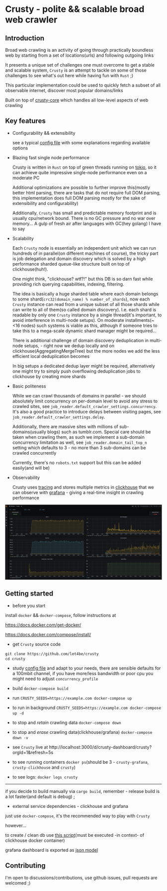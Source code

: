 # Crusty - polite && scalable broad web crawler

## Introduction
Broad web crawling is an activity of going through practically boundless web by starting from a set of locations(urls) and following outgoing links

It presents a unique set of challenges one must overcome to get a stable and scalable system, `Crusty` is an attempt to tackle on some of those challenges to see what's out here while having fun with `Rust` ;)

This particular implementation could be used to quickly fetch a subset of all observable internet, discover most popular domains/links

Built on top of [crusty-core](https://github.com/let4be/crusty-core) which handles all low-level aspects of web crawling

## Key features 
- Configurability && extensibility
  
  see a typical [config file](config.yaml) with some explanations regarding available options
  
- Blazing fast single node performance
  
  Crusty is written in `Rust` on top of green threads running on [tokio](https://github.com/tokio-rs/tokio), so it can achieve quite impressive single-node performance even on a moderate PC
  
  Additional optimizations are possible to further improve this(mostly better html parsing, there are tasks that do not require full DOM parsing, this implementation does full DOM parsing mostly for the sake of extensibility and configurability)
  
  Additionally, `Crusty` has small and predictable memory footprint and is usually cpu/network bound. There is no GC pressure and no war over memory... A gulp of fresh air after languages with GC(hey golang) I have to say 
  
- Scalability
  
  Each `Crusty` node is essentially an independent unit which we can run hundreds of in parallel(on different machines of course), 
  the tricky part is job delegation and domain discovery which is solved by a high performance sharded queue-like structure built on top of clickhouse(huh!).
  
  One might think, "clickhouse? wtf?!" but this DB is so darn fast while providing rich querying capabilities, indexing, filtering.

  The idea is basically a huge sharded table where each domain belongs to some shard(`crc32(domain_name) % number_of_shards`), now each `Crusty` instance can read from a unique subset of all those shards while can write to all of them(so called domain discovery).
  I.e. each shard is readable by only one `Crusty` instance by a single thread(it's important, to avoid interference in multi-node setups).
  On moderate installments(~ <16 nodes) such systems is viable as this, although if someone tries to take this to a mega-scale dynamic shard manager might be required...
  
  There is additional challenge of domain discovery deduplication in multi-node setups, - right now we dedup locally and on clickhouse(AggregatingMergeTree) but the more nodes we add the less efficient local deduplication becomes

  In big setups a dedicated dedup layer might be required, alternatively one might try to simply push overflowing deduplication jobs to clickhouse by creating more shards
  
- Basic politeness
  
  While we can crawl thousands of domains in parallel - we should absolutely limit concurrency on per-domain level
  to avoid any stress to crawled sites, see `job_reader.default_crawler_settings.concurrency`.
  It's also a good practice to introduce delays between visiting pages, see `job_reader.default_crawler_settings.delay`.
  
  Additionally, there are massive sites with millions of sub-domains(usually blogs) such as tumblr.com.
  Special care should be taken when crawling them, as such we implement a sub-domain concurrency limitation as well, see `job_reader.domain_tail_top_n` setting which defaults to 3 - no more than 3 sub-domains can be crawled concurrently
  
  Currently, there's no `robots.txt` support but this can be added easily(and will be)
  
- Observability
  
  Crusty uses [tracing](https://github.com/tokio-rs/tracing) and stores multiple metrics in 
[clickhouse](https://github.com/ClickHouse/ClickHouse) 
that we can observe with [grafana](https://github.com/grafana/grafana) - giving a real-time insight in crawling performance

![example](./resources/grafana.png)

## Getting started

- before you start

install `docker` && `docker-compose`, follow instructions at

https://docs.docker.com/get-docker/

https://docs.docker.com/compose/install/

- get `Crusty` source code

```
git clone https://github.com/let4be/crusty
cd crusty
```

- study [config file](config.yaml) and adapt to your needs, 
  there are sensible defaults for a 100mbit channel, if you have more/less bandwidth or poor cpu you might need to adjust `concurrency_profile`

- build `docker-compose build`
  
- run `CRUSTY_SEEDS=https://example.com docker-compose up`

- to run in background
`CRUSTY_SEEDS=https://example.com docker-compose up -d`
  
- to stop and _retain_ crawling data
`docker-compose down`
  
- to stop and _erase_ crawling data(clickhouse/grafana)
`docker-compose down -v`

- see `Crusty` live at http://localhost:3000/d/crusty-dashboard/crusty?orgId=1&refresh=5s

- to see running containers `docker ps`(should be 3 - `crusty-grafana`, `crusty-clickhouse` and `crusty`)

- to see logs: `docker logs crusty`

---

if you decide to build manually via `cargo build`, remember - release build is a lot faster(and default is debug) ;

- external service dependencies - clickhouse and grafana

just use `docker-compose`, it's the recommended way to play with `Crusty`

however...

to create / clean db use [this script](infra/clickhouse/clean-clickhouse.sh)(must be executed -in context- of clickhouse docker container)

grafana dashboard is exported as [json model](./infra/grafana/dashboards/crusty.json)

## Contributing

I'm open to discussions/contributions, use github issues, pull requests are welcomed ;)
